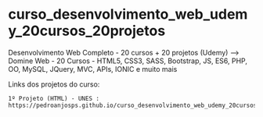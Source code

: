 # curso_desenvolvimento_web_udemy_20cursos_20projetos
 Desenvolvimento Web Completo - 20 cursos + 20 projetos (Udemy) --> Domine Web - 20 Cursos - HTML5, CSS3, SASS, Bootstrap, JS, ES6, PHP, OO, MySQL, JQuery, MVC, APIs, IONIC e muito mais


Links dos projetos do curso:

    1º Projeto (HTML) - UNES : https://pedroanjosps.github.io/curso_desenvolvimento_web_udemy_20cursos_20projetos/primeiro_projeto/ 
